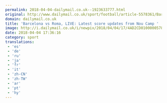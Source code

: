```yaml
---
permalink: 2018-04-04-dailymail.co.uk--1923633777.html
original: http://www.dailymail.co.uk/sport/football/article-5578361/Barcelona-vs-Roma-LIVE-score-Champions-League-quarter-final-1st-leg.html?ITO=1490&ns_mchannel=rss&ns_campaign=1490
domain: dailymail.co.uk
title: 'Barcelona vs Roma, LIVE: Latest score updates from Nou Camp '
image: http://i.dailymail.co.uk/i/newpix/2018/04/04/17/4AD2CD0100000578-0-image-a-25_1522860880815.jpg
date: 2018-04-04 17:36:16
category: sport
translations: 
 - 'es'
 - 'de'
 - 'ru'
 - 'ja'
 - 'fr'
 - 'it'
 - 'zh-CN'
 - 'zh-TW'
 - 'ar'
 - 'pt'
 - 'hy'
---
```



